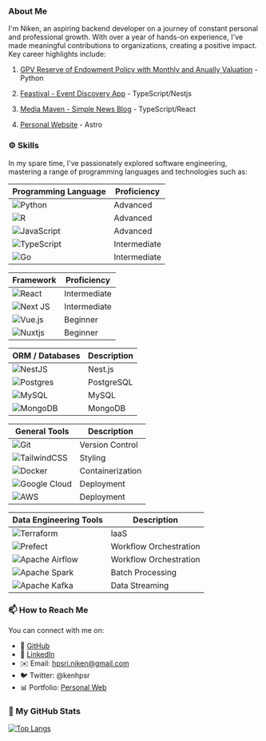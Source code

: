 ### About Me

I'm Niken, an aspiring backend developer on a journey of constant personal and professional growth. With over a year of hands-on experience, I've made meaningful contributions to organizations, creating a positive impact. Key career highlights include:

1. [GPV Reserve of Endowment Policy with Monthly and Anually Valuation](https://github.com/nikenhpsr/data-related-projects/blob/main/Python/GPV%20Reserve%20of%20Endowment%20Policy%20with%20Monthly%20and%20Anually%20Valuation/GPV_Reserve.ipynb) - Python

2. [Feastival - Event Discovery App](https://feastival.fun) - TypeScript/Nestjs

3. [Media Maven - Simple News Blog](https://news-app.nikenhpsr.site/) - TypeScript/React

4. [Personal Website](https://nikenhpsr.site) - Astro

### ⚙️ Skills

In my spare time, I've passionately explored software engineering, mastering a range of programming languages and technologies such as:

| Programming Language                                                                                                         | Proficiency  |
| ---------------------------------------------------------------------------------------------------------------------------- | ------------ |
| ![Python](https://img.shields.io/badge/python-3670A0?style=for-the-badge&logo=python&logoColor=ffdd54)                       | Advanced      |
| ![R](https://img.shields.io/badge/r-%23276DC3.svg?style=for-the-badge&logo=r&logoColor=white)                                | Advanced      |
| ![JavaScript](https://img.shields.io/badge/javascript-%23323330.svg?style=for-the-badge&logo=javascript&logoColor=%23F7DF1E) | Advanced     |
| ![TypeScript](https://img.shields.io/badge/typescript-%23007ACC.svg?style=for-the-badge&logo=typescript&logoColor=white)     | Intermediate |
| ![Go](https://img.shields.io/badge/go-%2300ADD8.svg?style=for-the-badge&logo=go&logoColor=white)                             | Intermediate |

| Framework                                                                                                         | Proficiency  |
| ----------------------------------------------------------------------------------------------------------------- | ------------ |
| ![React](https://img.shields.io/badge/react-%2320232a.svg?style=for-the-badge&logo=react&logoColor=%2361DAFB)     | Intermediate |
| ![Next JS](https://img.shields.io/badge/Next-black?style=for-the-badge&logo=next.js&logoColor=white)              | Intermediate |
| ![Vue.js](https://img.shields.io/badge/vuejs-%2335495e.svg?style=for-the-badge&logo=vuedotjs&logoColor=%234FC08D) | Beginner     |
| ![Nuxtjs](https://img.shields.io/badge/Nuxt-002E3B?style=for-the-badge&logo=nuxtdotjs&logoColor=#00DC82)          | Beginner     |

| ORM / Databases                                                                                                      | Description |
| -------------------------------------------------------------------------------------------------------------------- | ----------- |
| ![NestJS](https://img.shields.io/badge/nestjs-%23E0234E.svg?style=for-the-badge&logo=nestjs&logoColor=white)         | Nest.js     |
| ![Postgres](https://img.shields.io/badge/postgres-%23316192.svg?style=for-the-badge&logo=postgresql&logoColor=white) | PostgreSQL  |
| ![MySQL](https://img.shields.io/badge/mysql-%2300f.svg?style=for-the-badge&logo=mysql&logoColor=white)               | MySQL       |
| ![MongoDB](https://img.shields.io/badge/MongoDB-%234ea94b.svg?style=for-the-badge&logo=mongodb&logoColor=white)      | MongoDB     |

| General Tools                                                                                                                 | Description      |
| ----------------------------------------------------------------------------------------------------------------------------- | ---------------- |
| ![Git](https://img.shields.io/badge/git-%23F05033.svg?style=for-the-badge&logo=git&logoColor=white)                           | Version Control  |
| ![TailwindCSS](https://img.shields.io/badge/tailwindcss-%2338B2AC.svg?style=for-the-badge&logo=tailwind-css&logoColor=white)  | Styling          |
| ![Docker](https://img.shields.io/badge/docker-%230db7ed.svg?style=for-the-badge&logo=docker&logoColor=white)                  | Containerization |
| ![Google Cloud](https://img.shields.io/badge/GoogleCloud-%234285F4.svg?style=for-the-badge&logo=google-cloud&logoColor=white) | Deployment       |
| ![AWS](https://img.shields.io/badge/AWS-%23FF9900.svg?style=for-the-badge&logo=amazon-aws&logoColor=white)                    | Deployment       |

| Data Engineering Tools                                                                                                            | Description            |
| --------------------------------------------------------------------------------------------------------------------------------- | ---------------------- |
| ![Terraform](https://img.shields.io/badge/terraform-%235835CC.svg?style=for-the-badge&logo=terraform&logoColor=white)             | IaaS                   |
| ![Prefect](https://img.shields.io/badge/Prefect-%23ffffff.svg?style=for-the-badge&logo=prefect&logoColor=white)                   | Workflow Orchestration |
| ![Apache Airflow](https://img.shields.io/badge/Apache%20Airflow-017CEE?style=for-the-badge&logo=Apache%20Airflow&logoColor=white) | Workflow Orchestration |
| ![Apache Spark](https://img.shields.io/badge/Apache%20Spark-FDEE21?style=flat-square&logo=apachespark&logoColor=black)            | Batch Processing       |
| ![Apache Kafka](https://img.shields.io/badge/Apache%20Kafka-000?style=for-the-badge&logo=apachekafka)                             | Data Streaming         |

### 📫 How to Reach Me

You can connect with me on:

- 🔸 [GitHub](https://github.com/nikenhpsr)
- 🔗 [LinkedIn](https://linkedin.com/in/nikenhapsari)
- ✉️ Email: hpsri.niken@gmail.com
- 🐦 Twitter: @kenhpsr
- 📊 Portfolio: [Personal Web](https://nikenhpsr.site/)

### 🚀 My GitHub Stats

[![Top Langs](https://github-readme-stats.vercel.app/api/top-langs/?username=nikenhpsr&layout=compact&theme=dark)](https://github.com/anuraghazra/github-readme-stats)

<!-- [![My GitHub stats](https://github-readme-stats.vercel.app/api?username=nikenhpsr&count_private=true&show_icons=true&theme=dark)](https://github.com/anuraghazra/github-readme-stats) -->

<!--
## Tech Stack

### Data & Tech

[![My Stack](https://skillicons.dev/icons?i=python,mysql,postgresql,r,pytorch,tensorflow)](https://skillicons.dev)

### Web Development

[![My Stack](https://skillicons.dev/icons?i=js,ts,tailwind,bootstrap,react,prisma,nestjs,postgres,docker,gcp,git)](https://skillicons.dev)

Pinned Repositories:

📊 Data Related Projects
A project analyzing, visualizing, and forecasting data using Python or R.

🤖 AI & Machine Learning Project
A project exploring the use of AI and machine learning in predictive modeling.

💻 Software Engineering Project
A full-stack web application built using Nest.js, Prisma ORM, and PostgreSQL.
- 🔭 I’m currently working on ...
- 🌱 I’m currently learning ...
- 👯 I’m looking to collaborate on ...
- 🤔 I’m looking for help with ...
- 💬 Ask me about ...
- 📫 How to reach me: ...
- 😄 Pronouns: ...
- ⚡ Fun fact: ...
-->

